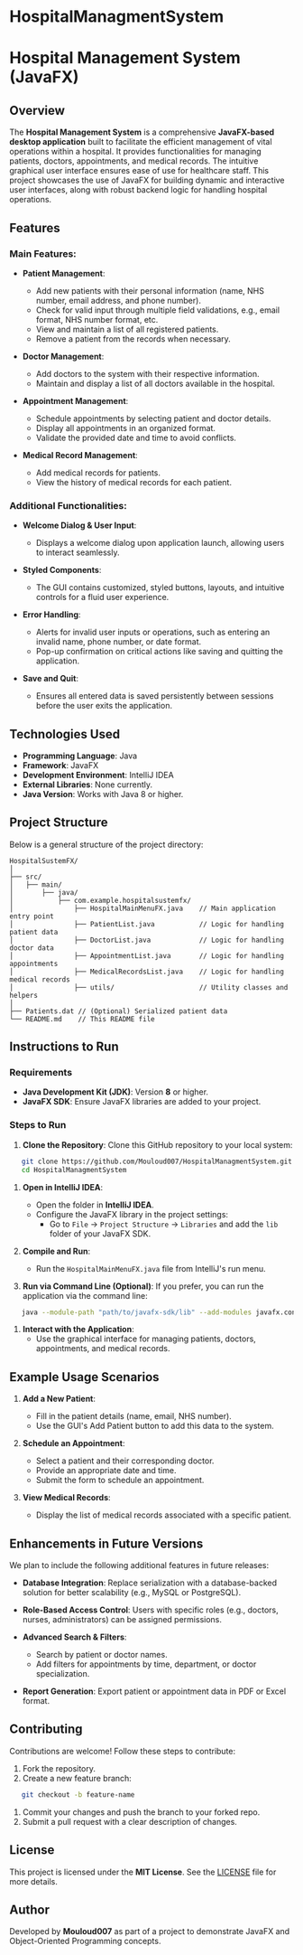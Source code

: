 ﻿# HospitalManagmentSystem
# Hospital Management System (JavaFX)
## Overview
The **Hospital Management System** is a comprehensive **JavaFX-based desktop application** built to facilitate the efficient management of vital operations within a hospital. It provides functionalities for managing patients, doctors, appointments, and medical records. The intuitive graphical user interface ensures ease of use for healthcare staff.
This project showcases the use of JavaFX for building dynamic and interactive user interfaces, along with robust backend logic for handling hospital operations.
## Features
### **Main Features**:
- **Patient Management**:
    - Add new patients with their personal information (name, NHS number, email address, and phone number).
    - Check for valid input through multiple field validations, e.g., email format, NHS number format, etc.
    - View and maintain a list of all registered patients.
    - Remove a patient from the records when necessary.

- **Doctor Management**:
    - Add doctors to the system with their respective information.
    - Maintain and display a list of all doctors available in the hospital.

- **Appointment Management**:
    - Schedule appointments by selecting patient and doctor details.
    - Display all appointments in an organized format.
    - Validate the provided date and time to avoid conflicts.

- **Medical Record Management**:
    - Add medical records for patients.
    - View the history of medical records for each patient.

### **Additional Functionalities**:
- **Welcome Dialog & User Input**:
    - Displays a welcome dialog upon application launch, allowing users to interact seamlessly.

- **Styled Components**:
    - The GUI contains customized, styled buttons, layouts, and intuitive controls for a fluid user experience.

- **Error Handling**:
    - Alerts for invalid user inputs or operations, such as entering an invalid name, phone number, or date format.
    - Pop-up confirmation on critical actions like saving and quitting the application.

- **Save and Quit**:
    - Ensures all entered data is saved persistently between sessions before the user exits the application.

## Technologies Used
- **Programming Language**: Java
- **Framework**: JavaFX
- **Development Environment**: IntelliJ IDEA
- **External Libraries**: None currently.
- **Java Version**: Works with Java 8 or higher.

## Project Structure
Below is a general structure of the project directory:
``` 
HospitalSustemFX/
│
├── src/
│   ├── main/
│       ├── java/
│           ├── com.example.hospitalsustemfx/
│               ├── HospitalMainMenuFX.java    // Main application entry point
│               ├── PatientList.java           // Logic for handling patient data
│               ├── DoctorList.java            // Logic for handling doctor data
│               ├── AppointmentList.java       // Logic for handling appointments
│               ├── MedicalRecordsList.java    // Logic for handling medical records
│               ├── utils/                     // Utility classes and helpers
│
├── Patients.dat // (Optional) Serialized patient data
└── README.md    // This README file
```
## Instructions to Run
### Requirements
- **Java Development Kit (JDK)**: Version **8** or higher.
- **JavaFX SDK**: Ensure JavaFX libraries are added to your project.

### Steps to Run
1. **Clone the Repository**: Clone this GitHub repository to your local system:
``` bash
   git clone https://github.com/Mouloud007/HospitalManagmentSystem.git
   cd HospitalManagmentSystem
```
1. **Open in IntelliJ IDEA**:
    - Open the folder in **IntelliJ IDEA**.
    - Configure the JavaFX library in the project settings:
        - Go to `File` → `Project Structure` → `Libraries` and add the `lib` folder of your JavaFX SDK.

2. **Compile and Run**:
    - Run the `HospitalMainMenuFX.java` file from IntelliJ's run menu.

3. **Run via Command Line (Optional)**: If you prefer, you can run the application via the command line:
``` bash
   java --module-path "path/to/javafx-sdk/lib" --add-modules javafx.controls javafx.fxml -cp . com.example.hospitalsustemfx.HospitalMainMenuFX
```
1. **Interact with the Application**:
    - Use the graphical interface for managing patients, doctors, appointments, and medical records.

## Example Usage Scenarios
1. **Add a New Patient**:
    - Fill in the patient details (name, email, NHS number).
    - Use the GUI's Add Patient button to add this data to the system.

2. **Schedule an Appointment**:
    - Select a patient and their corresponding doctor.
    - Provide an appropriate date and time.
    - Submit the form to schedule an appointment.

3. **View Medical Records**:
    - Display the list of medical records associated with a specific patient.

## Enhancements in Future Versions
We plan to include the following additional features in future releases:
- **Database Integration**: Replace serialization with a database-backed solution for better scalability (e.g., MySQL or PostgreSQL).
- **Role-Based Access Control**: Users with specific roles (e.g., doctors, nurses, administrators) can be assigned permissions.
- **Advanced Search & Filters**:
    - Search by patient or doctor names.
    - Add filters for appointments by time, department, or doctor specialization.

- **Report Generation**: Export patient or appointment data in PDF or Excel format.

## Contributing
Contributions are welcome! Follow these steps to contribute:
1. Fork the repository.
2. Create a new feature branch:
``` bash
   git checkout -b feature-name
```
1. Commit your changes and push the branch to your forked repo.
2. Submit a pull request with a clear description of changes.

## License
This project is licensed under the **MIT License**. See the [LICENSE](LICENSE) file for more details.
## Author
Developed by **Mouloud007** as part of a project to demonstrate JavaFX and Object-Oriented Programming concepts.
